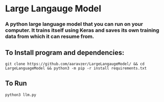# Large Langauge Model 
### A python large language model that you can run on your computer. It trains itself using Keras and saves its own training data from which it can resume from. 

## To Install program and dependencies: 

`git clone https://github.com/aaravzer/LargeLangaugeModel/ && cd LargeLanguageModel && python3 -m pip -r install requirements.txt`

## To Run

`python3 llm.py`
